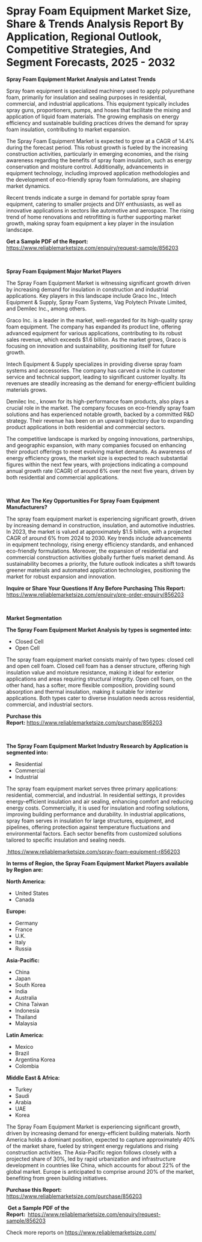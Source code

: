 <p><h1>Spray Foam Equipment Market Size, Share & Trends Analysis Report By Application, Regional Outlook, Competitive Strategies, And Segment Forecasts, 2025 - 2032</h1></p><p><strong>Spray Foam Equipment Market Analysis and Latest Trends</strong></p>
<p><p>Spray foam equipment is specialized machinery used to apply polyurethane foam, primarily for insulation and sealing purposes in residential, commercial, and industrial applications. This equipment typically includes spray guns, proportioners, pumps, and hoses that facilitate the mixing and application of liquid foam materials. The growing emphasis on energy efficiency and sustainable building practices drives the demand for spray foam insulation, contributing to market expansion.</p><p>The Spray Foam Equipment Market is expected to grow at a CAGR of 14.4% during the forecast period. This robust growth is fueled by the increasing construction activities, particularly in emerging economies, and the rising awareness regarding the benefits of spray foam insulation, such as energy conservation and moisture control. Additionally, advancements in equipment technology, including improved application methodologies and the development of eco-friendly spray foam formulations, are shaping market dynamics.</p><p>Recent trends indicate a surge in demand for portable spray foam equipment, catering to smaller projects and DIY enthusiasts, as well as innovative applications in sectors like automotive and aerospace. The rising trend of home renovations and retrofitting is further supporting market growth, making spray foam equipment a key player in the insulation landscape.</p></p>
<p><strong>Get a Sample PDF of the Report:&nbsp;</strong> <a href="https://www.reliablemarketsize.com/enquiry/request-sample/856203?utm_campaign=1897&utm_medium=2&utm_source=Github&utm_content=ia&utm_term=16022025&utm_id=spray-foam-equipment">https://www.reliablemarketsize.com/enquiry/request-sample/856203</a></p>
<p>&nbsp;</p>
<p><strong>Spray Foam Equipment Major Market Players</strong></p>
<p><p>The Spray Foam Equipment Market is witnessing significant growth driven by increasing demand for insulation in construction and industrial applications. Key players in this landscape include Graco Inc., Intech Equipment & Supply, Spray Foam Systems, Vag Polytech Private Limited, and Demilec Inc., among others.</p><p>Graco Inc. is a leader in the market, well-regarded for its high-quality spray foam equipment. The company has expanded its product line, offering advanced equipment for various applications, contributing to its robust sales revenue, which exceeds $1.6 billion. As the market grows, Graco is focusing on innovation and sustainability, positioning itself for future growth.</p><p>Intech Equipment & Supply specializes in providing diverse spray foam systems and accessories. The company has carved a niche in customer service and technical support, leading to significant customer loyalty. Its revenues are steadily increasing as the demand for energy-efficient building materials grows.</p><p>Demilec Inc., known for its high-performance foam products, also plays a crucial role in the market. The company focuses on eco-friendly spray foam solutions and has experienced notable growth, backed by a committed R&D strategy. Their revenue has been on an upward trajectory due to expanding product applications in both residential and commercial sectors.</p><p>The competitive landscape is marked by ongoing innovations, partnerships, and geographic expansion, with many companies focused on enhancing their product offerings to meet evolving market demands. As awareness of energy efficiency grows, the market size is expected to reach substantial figures within the next few years, with projections indicating a compound annual growth rate (CAGR) of around 6% over the next five years, driven by both residential and commercial applications.</p></p>
<p>&nbsp;</p>
<p><strong>What Are The Key Opportunities For Spray Foam Equipment Manufacturers?</strong></p>
<p><p>The spray foam equipment market is experiencing significant growth, driven by increasing demand in construction, insulation, and automotive industries. In 2023, the market is valued at approximately $1.5 billion, with a projected CAGR of around 6% from 2024 to 2030. Key trends include advancements in equipment technology, rising energy efficiency standards, and enhanced eco-friendly formulations. Moreover, the expansion of residential and commercial construction activities globally further fuels market demand. As sustainability becomes a priority, the future outlook indicates a shift towards greener materials and automated application technologies, positioning the market for robust expansion and innovation.</p></p>
<p><strong>Inquire or Share Your Questions If Any Before Purchasing This Report:</strong> <a href="https://www.reliablemarketsize.com/enquiry/pre-order-enquiry/856203?utm_campaign=1897&utm_medium=2&utm_source=Github&utm_content=ia&utm_term=16022025&utm_id=spray-foam-equipment">https://www.reliablemarketsize.com/enquiry/pre-order-enquiry/856203</a></p>
<p>&nbsp;</p>
<p><strong>Market Segmentation</strong></p>
<p><strong>The Spray Foam Equipment Market Analysis by types is segmented into:</strong></p>
<p><ul><li>Closed Cell</li><li>Open Cell</li></ul></p>
<p><p>The spray foam equipment market consists mainly of two types: closed cell and open cell foam. Closed cell foam has a denser structure, offering high insulation value and moisture resistance, making it ideal for exterior applications and areas requiring structural integrity. Open cell foam, on the other hand, has a softer, more flexible composition, providing sound absorption and thermal insulation, making it suitable for interior applications. Both types cater to diverse insulation needs across residential, commercial, and industrial sectors.</p></p>
<p><strong>Purchase this Report:&nbsp;</strong><a href="https://www.reliablemarketsize.com/purchase/856203?utm_campaign=1897&utm_medium=2&utm_source=Github&utm_content=ia&utm_term=16022025&utm_id=spray-foam-equipment">https://www.reliablemarketsize.com/purchase/856203</a></p>
<p>&nbsp;</p>
<p><strong>The Spray Foam Equipment Market Industry Research by Application is segmented into:</strong></p>
<p><ul><li>Residential</li><li>Commercial</li><li>Industrial</li></ul></p>
<p><p>The spray foam equipment market serves three primary applications: residential, commercial, and industrial. In residential settings, it provides energy-efficient insulation and air sealing, enhancing comfort and reducing energy costs. Commercially, it is used for insulation and roofing solutions, improving building performance and durability. In industrial applications, spray foam serves in insulation for large structures, equipment, and pipelines, offering protection against temperature fluctuations and environmental factors. Each sector benefits from customized solutions tailored to specific insulation and sealing needs.</p></p>
<p><a href="https://www.reliablemarketsize.com/spray-foam-equipment-r856203?utm_campaign=1897&utm_medium=2&utm_source=Github&utm_content=ia&utm_term=16022025&utm_id=spray-foam-equipment">&nbsp;https://www.reliablemarketsize.com/spray-foam-equipment-r856203</a></p>
<p><strong>In terms of Region, the Spray Foam Equipment Market Players available by Region are:</strong></p>
<p>
    <p> <strong> North America: </strong>
        <ul>
            <li>United States</li>
            <li>Canada</li>
        </ul>
        </p> 
    <p> <strong> Europe: </strong>
        <ul>
            <li>Germany</li>
            <li>France</li>
            <li>U.K.</li>
            <li>Italy</li>
            <li>Russia</li>
        </ul>
        </p> 
    <p> <strong> Asia-Pacific: </strong>
        <ul>
            <li>China</li>
            <li>Japan</li>
            <li>South Korea</li>
            <li>India</li>
            <li>Australia</li>
            <li>China Taiwan</li>
            <li>Indonesia</li>
            <li>Thailand</li>
            <li>Malaysia</li>
        </ul>
        </p> 
    <p> <strong> Latin America: </strong>
        <ul>
            <li>Mexico</li>
            <li>Brazil</li>
            <li>Argentina Korea</li>
            <li>Colombia</li>
        </ul>
        </p> 
    <p> <strong> Middle East & Africa: </strong>
        <ul>
            <li>Turkey</li>
            <li>Saudi</li>
            <li>Arabia</li>
            <li>UAE</li>
            <li>Korea</li>
        </ul>
    </p>
    </p>
<p><p>The Spray Foam Equipment Market is experiencing significant growth, driven by increasing demand for energy-efficient building materials. North America holds a dominant position, expected to capture approximately 40% of the market share, fueled by stringent energy regulations and rising construction activities. The Asia-Pacific region follows closely with a projected share of 30%, led by rapid urbanization and infrastructure development in countries like China, which accounts for about 22% of the global market. Europe is anticipated to comprise around 20% of the market, benefiting from green building initiatives.</p></p>
<p><strong>Purchase this Report: </strong><a href="https://www.reliablemarketsize.com/purchase/856203?utm_campaign=1897&utm_medium=2&utm_source=Github&utm_content=ia&utm_term=16022025&utm_id=spray-foam-equipment">https://www.reliablemarketsize.com/purchase/856203</a></p>
<p>&nbsp;<strong>Get a Sample PDF of the Report:&nbsp;&nbsp;</strong><a href="https://www.reliablemarketsize.com/enquiry/request-sample/856203?utm_campaign=1897&utm_medium=2&utm_source=Github&utm_content=ia&utm_term=16022025&utm_id=spray-foam-equipment">https://www.reliablemarketsize.com/enquiry/request-sample/856203</a></p>
<p><strong></strong></p>
<p>Check more reports on <a href="https://www.reliablemarketsize.com/?utm_campaign=1897&utm_medium=2&utm_source=Github&utm_content=ia&utm_term=16022025&utm_id=spray-foam-equipment">https://www.reliablemarketsize.com/</a></p>